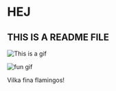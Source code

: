 # HEJ

## THIS IS A README FILE

![This is a gif](https://media1.giphy.com/media/qqlaATEafHFHq/giphy.gif?cid=ecf05e476fw3ool9lahtjonl0q1loa8651w0mi2pmybj2url&rid=giphy.gif&ct=g)


![fun gif](https://media0.giphy.com/media/LBgmyXjkls7gZ3ReTp/giphy.gif?cid=ecf05e47uh2mmuvy07y2s84tkir8nabanx36r24weayrquru&rid=giphy.gif&ct=g)

Vilka fina flamingos!